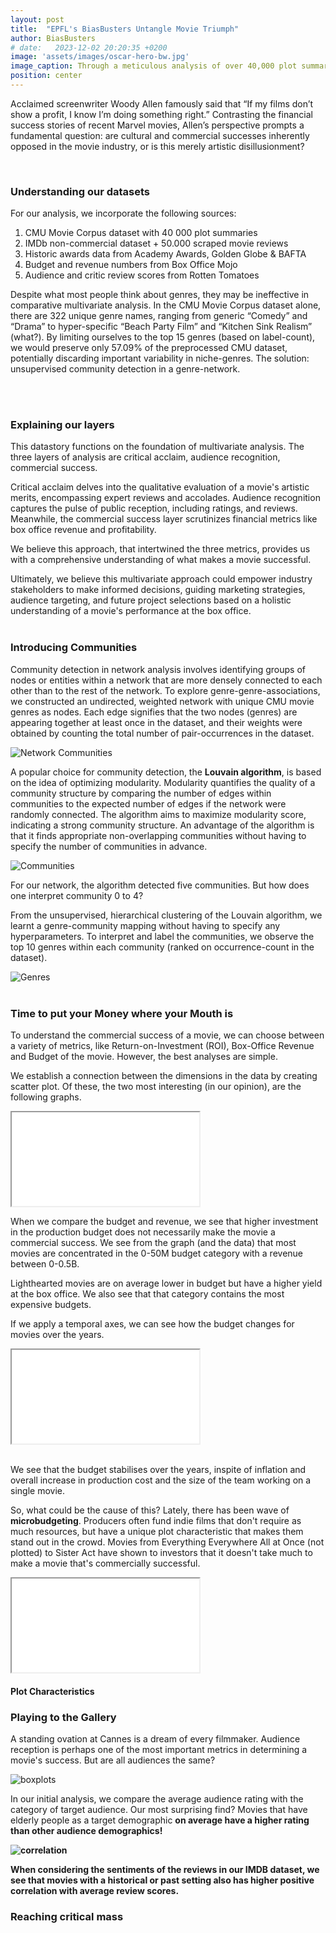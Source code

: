 ```yaml
---
layout: post
title:  "EPFL's BiasBusters Untangle Movie Triumph"
author: BiasBusters
# date:   2023-12-02 20:20:35 +0200
image: 'assets/images/oscar-hero-bw.jpg'
image_caption: Through a meticulous analysis of over 40,000 plot summaries using state-of-the-art NLP techniques, the Bias Busters have dissected the very essence of plot characteristics that differentiate movies with critical acclaim, audience recognition, and commercial success.
position: center
---
```


Acclaimed screenwriter Woody Allen famously said that “If my films don’t show a profit, I know I’m doing something right.” Contrasting the financial success stories of recent Marvel movies, Allen’s perspective prompts a fundamental question: are cultural and commercial successes inherently opposed in the movie industry, or is this merely artistic disillusionment? 

<br>

### Understanding our datasets 

For our analysis, we incorporate the following sources:
1. CMU Movie Corpus dataset with 40 000 plot summaries
2. IMDb non-commercial dataset + 50.000 scraped movie reviews
3. Historic awards data from Academy Awards, Golden Globe & BAFTA
4. Budget and revenue numbers from Box Office Mojo
5. Audience and critic review scores from Rotten Tomatoes


Despite what most people think about genres, they may be ineffective in comparative multivariate analysis. In the CMU Movie Corpus dataset alone, there are 322 unique genre names, ranging from generic “Comedy” and “Drama” to hyper-specific “Beach Party Film” and “Kitchen Sink Realism” (what?). By limiting ourselves to the top 15 genres (based on label-count), we would preserve only 57.09% of the preprocessed CMU dataset, potentially discarding important variability in niche-genres. The solution: unsupervised community detection in a genre-network.

<br><br>

### Explaining our layers

This datastory functions on the foundation of multivariate analysis. The three layers of analysis are critical acclaim, audience recognition, commercial success. 

Critical acclaim delves into the qualitative evaluation of a movie's artistic merits, encompassing expert reviews and accolades. Audience recognition captures the pulse of public reception, including ratings, and reviews. 
Meanwhile, the commercial success layer scrutinizes financial metrics like box office revenue and profitability.

We believe this approach, that intertwined the three metrics, provides us with a comprehensive understanding of what makes a movie successful.

Ultimately, we believe this multivariate approach could empower industry stakeholders to make informed decisions, guiding marketing strategies, audience targeting, and future project selections based on a holistic understanding of a movie's performance at the box office.
<br><br>

### Introducing Communities

Community detection in network analysis involves identifying groups of nodes or entities within a network that are more densely connected to each other than to the rest of the network. To explore genre-genre-associations, we constructed an undirected, weighted network with unique CMU movie genres as nodes. Each edge signifies that the two nodes (genres) are appearing together at least once in the dataset, and their weights were obtained by counting the total number of pair-occurrences in the dataset.

![Network Communities](images/network.png)


A popular choice for community detection, the <strong>Louvain algorithm</strong>, is based on the idea of optimizing modularity. Modularity quantifies the quality of a community structure by comparing the number of edges within communities to the expected number of edges if the network were randomly connected. The algorithm aims to maximize modularity score, indicating a strong community structure. An advantage of the algorithm is that it finds appropriate non-overlapping communities without having to specify the number of communities in advance. 

![Communities](images/communities.png)

For our network, the algorithm detected five communities. But how does one interpret community 0 to 4?

From the unsupervised, hierarchical clustering of the Louvain algorithm, we learnt a genre-community mapping without having to specify any hyperparameters. To interpret and label the communities, we observe the top 10 genres within each community (ranked on occurrence-count in the dataset). 

![Genres](images/genres.png)
<br><br>

### Time to put your Money where your Mouth is

To understand the commercial success of a movie, we can choose between a variety of metrics, like Return-on-Investment (ROI), Box-Office Revenue and Budget of the movie. However, the best analyses are simple. 

We establish a connection between the dimensions in the data by creating scatter plot. Of these, the two most interesting (in our opinion), are the following graphs.

<div class="container">
  <iframe class="responsive-iframe" src="budget_revenue.html"></iframe>
</div>

When we compare the budget and revenue, we see that higher investment in the production budget does not necessarily make the movie a commercial success. We see from the graph (and the data) that most movies are concentrated in the 0-50M budget category with a revenue between 0-0.5B.

Lighthearted movies are on average lower in budget but have a higher yield at the box office. We also see that that category contains the most expensive budgets.

If we apply a temporal axes, we can see how the budget changes for movies over the years.
<br>

<div class="container">
  <iframe class="responsive-iframe" src="year_budget.html"></iframe>
</div>
<br>

We see that the budget stabilises over the years, inspite of inflation and overall increase in production cost and the size of the team working on a single movie.
<br>

So, what could be the cause of this? Lately, there has been wave of <strong>microbudgeting</strong>. Producers often fund indie films that don't require as much resources, but have a unique plot characteristic that makes them stand out in the crowd.
Movies from Everything Everywhere All at Once (not plotted) to Sister Act have shown to investors that it doesn't take much to make a movie that's commercially successful.

<div class="container">
  <iframe class="responsive-iframe" src="fig_bubble.html"></iframe>
</div>

#### Plot Characteristics

### Playing to the Gallery

A standing ovation at Cannes is a dream of every filmmaker. Audience reception is perhaps one of the most important metrics in determining a movie's success. But are all audiences the same?

![boxplots](images/boxplots.jpg)

In our initial analysis, we compare the average audience rating with the category of target audience. Our most surprising find? Movies that have elderly people as a target demographic <strong> on average have a higher rating<strong> than other audience demographics!

![correlation](images/correlation.jpeg)

When considering the sentiments of the reviews in our IMDB dataset, we see that movies with a historical or past setting also has higher positive correlation with average review scores.


<!-- ####  -->

### Reaching critical mass